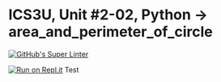 # ICS3U, Unit #2-02, Python → area_and_perimeter_of_circle
[![GitHub's Super Linter](https://github.com/Mr-Coxall/ICS3U-Unit2-02-Python-area_and_perimeter_of_circle/workflows/GitHub's%20Super%20Linter/badge.svg)](https://github.com/Mr-Coxall/ICS3U-Unit2-02-Python-area_and_perimeter_of_circle/actions)

[![Run on Repl.it](https://repl.it/badge/github/Mr-Coxall/ICS3U-Unit2-02-Python-area_and_perimeter_of_circle)](https://repl.it/github/Mr-Coxall/ICS3U-Unit2-02-Python-area_and_perimeter_of_circle)
Test
